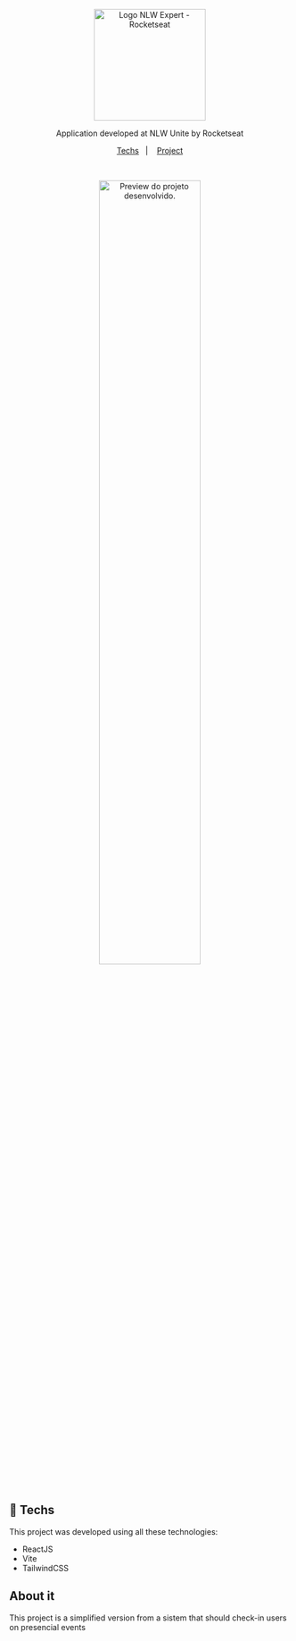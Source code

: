 <p align="center">
  <img alt="Logo NLW Expert - Rocketseat" src="https://i.imgur.com/Va6ozcT.png" width="200px" />
</p>

<p align="center">
Application developed at NLW Unite by Rocketseat
</p>

<p align="center">
  <a href="#-tecnologias">Techs</a>&nbsp;&nbsp;&nbsp;|&nbsp;&nbsp;&nbsp;
  <a href="#-projeto">Project</a>
</p>

<br>

<p align="center">
  <img alt="Preview do projeto desenvolvido." src="https://i.imgur.com/9w2w53k.png" width="60%">
</p>


## 🚀 Techs

This project was developed using all these technologies:

- ReactJS
- Vite
- TailwindCSS

## About it

This project is a simplified version from a sistem that should check-in users on presencial events

